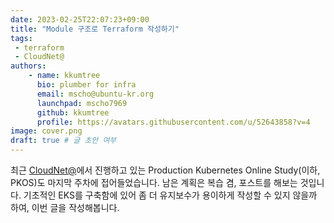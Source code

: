 ```yaml
---
date: 2023-02-25T22:07:23+09:00
title: "Module 구조로 Terraform 작성하기"
tags:
 - terraform
 - CloudNet@
authors:
    - name: kkumtree
      bio: plumber for infra
      email: mscho@ubuntu-kr.org
      launchpad: mscho7969
      github: kkumtree
      profile: https://avatars.githubusercontent.com/u/52643858?v=4 
image: cover.png
draft: true # 글 초안 여부
---
```


최근 [CloudNet@](https://www.notion.so/gasidaseo/CloudNet-Blog-c9dfa44a27ff431dafdd2edacc8a1863)에서 진행하고 있는 Production Kubernetes Online Study(이하, PKOS)도 마지막 주차에 접어들었습니다. 남은 계획은 복습 겸, 포스트를 해보는 것입니다. 기초적인 EKS를 구축함에 있어 좀 더 유지보수가 용이하게 작성할 수 있지 않을까 하여, 이번 글을 작성해봅니다.
